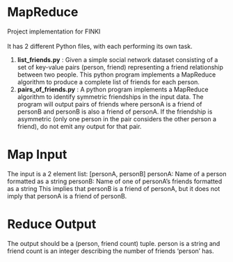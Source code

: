 # MapReduce
Project implementation for FINKI
<br />
<br />
It has 2 different Python files, with each performing its own task.<br />

1. <b>list_friends.py</b> : Given a simple social network dataset consisting of a set of key-value pairs (person, friend) representing a friend relationship between two people. This python program implements a MapReduce algorithm to produce a complete list of friends for each person.<br />
2. <b>pairs_of_friends.py</b> : A python program implements a MapReduce algorithm to identify symmetric friendships in the input data. The program will output pairs of friends where personA is a friend of personB and personB is also a friend of personA. If the friendship is asymmetric (only one person in the pair considers the other person a friend), do not emit any output for that pair.<br/>

# Map Input 
The input is a 2 element list: [personA, personB]
personA: Name of a person formatted as a string
personB: Name of one of personA’s friends formatted as a string
This implies that personB is a friend of personA, but it does not imply that personA is a friend of personB. 
# Reduce Output
The output should be a (person, friend count) tuple.
person is a string and friend count is an integer describing the number of friends ‘person’ has.



